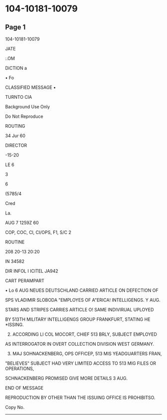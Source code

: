 # 104-10181-10079

## Page 1

104-10181-10079

JATE

:.OM

DiCTION a

• Fo

CLASSIFIED MESSAGE •

TURNTO CIA

Background Use Only

Do Not Reproduce

ROUTING

34 Jur 60

DIRECTOR

-15-20

LE 6

3

6

(5785/4

Cred

La.

AUG 7 1259Z 60

COP, COC, Cl, CI/OPS, F1, S/C 2

ROUTINE

208 20-13 20:20

IN 34582

DIR INFOL I ICITEL JA942

CART PERAMPART

• Lo 6 AUG NEUES DEUTSCHLAND CARRIED ARTICLE ON DEFECTION OF

SPS VLADIMIR SLOBODA "EMPLOYES OF A"ERICA! INTELLIGENGS. Y AUG.

STARS AND STRIPES CARRIES ARTICLE O! SAME INDIVIRUAL UPLOYED

BY 513TH MILITARY INTELLIGENGS GROUP FRANKFURT, STATING HE *ISSING.

2. ACCORDING LI COL MOCORT, CHIEF 513 BRLY, SUBJECT EMPLOYED

AS INTERROGATOR IN OVERT COLLECTION DIVISION WEST GERMANY.

3. MAJ SOHNACKENBERG, OPS OFFICEP, 513 MIS YEADGUARTERS FRAN,

"BELIEVES" SUBJECT HAD VERY LIMITED ACCESS TO 513 MIG FILES OR OPERATIONS,

SCHNACKENBERG PROMISED GIVE MORE DETAILS 3 AUG.

END OF MESSAGE

REPRODUCTION BY OTHER THAN THE ISSUING OFFICE IS PROHIBITSO.

Copy No.

---

